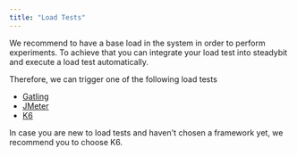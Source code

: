 ```yaml
---
title: "Load Tests"
---
```


We recommend to have a base load in the system in order to perform experiments.
To achieve that you can integrate your load test into steadybit and execute a load test automatically.

Therefore, we can trigger one of the following load tests
- [Gatling](20-loadtests/10-gatling)
- [JMeter](20-loadtests/20-jmeter)
- [K6](20-loadtests/30-k6)

In case you are new to load tests and haven't chosen a framework yet, we recommend you to choose K6.
